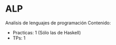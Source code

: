 # ALP
Analisis de lenguajes de programación
Contenido:
- Practicas: 1 (Sólo las de Haskell)
- TPs: 1
